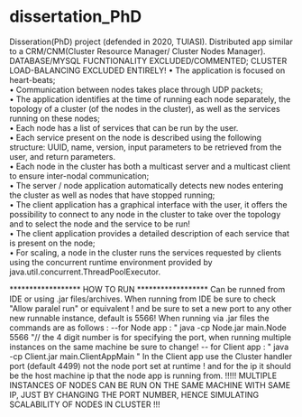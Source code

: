 # dissertation_PhD

Disseration(PhD) project (defended in 2020, TUIASI).
Distributed app similar to a CRM/CNM(Cluster Resource Manager/ Cluster Nodes Manager). 
DATABASE/MYSQL FUCNTIONALITY EXCLUDED/COMMENTED; CLUSTER LOAD-BALANCING EXCLUDED ENTIRELY!
• The application is focused on heart-beats;     
• Communication between nodes takes place through UDP packets;     
• The application identifies at the time of running each node separately, the topology of a cluster (of the nodes in the cluster), as well as the services running on these nodes;    
• Each node has a list of services that can be run by the user.     
• Each service present on the node is described using the following structure: UUID, name, version, input parameters to be retrieved from the user, and return parameters.   
• Each node in the cluster has both a multicast server and a multicast client to ensure inter-nodal communication;     
• The server / node application automatically detects new nodes entering the cluster as well as nodes that have stopped running;    
• The client application has a graphical interface with the user, it offers the possibility to connect to any node in the cluster to take over the topology and to select the node and the service to be run!     
• The client application provides a detailed description of each service that is present on the node;    
• For scaling, a node in the cluster runs the services requested by clients using the concurrent runtime environment provided by java.util.concurrent.ThreadPoolExecutor.

****************** HOW TO RUN ******************
Can be runned from IDE or using .jar files/archives. 
When running from IDE be sure to check "Allow paralel run" or equivalent ! and be sure to set a new port to any other new runnable instance, default is 5566!
When running via .jar files the commands are as follows : 
--for Node app : " java -cp Node.jar main.Node 5566 "// the 4 digit number is for specifying the port, when running multiple instances on the same machine be sure to change! 
-- for Client app : " java -cp Client.jar main.ClientAppMain " 
    In the Client app use the Cluster handler port (default 4499) not the node port set at runtime ! and for the ip it should be the host machine ip that the node app is running from. 
!!!!! MULTIPLE INSTANCES OF NODES CAN BE RUN ON THE SAME MACHINE WITH SAME IP, JUST BY CHANGING THE PORT NUMBER, HENCE SIMULATING SCALABILITY OF NODES IN CLUSTER !!!     
  
